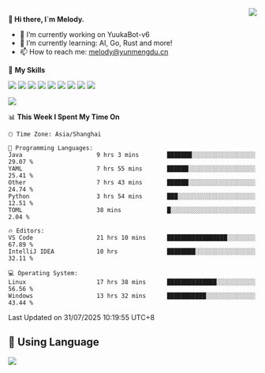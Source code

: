 <a href="#">
  <img align="right" src="https://github-readme-stats.vercel.app/api?username=melodyyuuka&count_private=true&show_icons=true" />
</a>

**👋 Hi there, I`m Melody.**

- 🔭 I’m currently working on YuukaBot-v6
- 🌱 I’m currently learning: AI, Go, Rust and more!
- 📫 How to reach me: melody@yunmengdu.cn

🌟 **My Skills** 

![](https://img.shields.io/badge/-Python-3e74a2?style=flat-square&logo=Python&logoColor=fff)
![](https://img.shields.io/badge/-Java-007396?style=flat-square&logo=OpenJDK&logoColor=fff)
![](https://img.shields.io/badge/-Node.js-339933?style=flat-square&logo=Node.js&logoColor=fff)
![](https://img.shields.io/badge/-Git-f05032?style=flat-square&logo=git&logoColor=fff)
![](https://img.shields.io/badge/-PostgreSQL-4169e1?style=flat-square&logo=PostgreSQL&logoColor=fff)
![](https://img.shields.io/badge/-Rust-000000?style=flat-square&logo=rust&logoColor=fff)
![](https://img.shields.io/badge/-VSCode-007acc?style=flat-square&logo=Visual-Studio-Code&logoColor=fff)
![](https://img.shields.io/badge/-FastAPI-009688?style=flat-square&logo=FastAPI&logoColor=fff)
![](https://img.shields.io/badge/-Linux-000000?style=flat-square&logo=Linux&logoColor=fff)


![](https://wakatime.com/badge/user/fa6dc0e2-47c5-4d2d-ae45-69fec6f2122c.svg)

<!--START_SECTION:waka-->
📊 **This Week I Spent My Time On** 

```text
🕑︎ Time Zone: Asia/Shanghai

💬 Programming Languages: 
Java                     9 hrs 3 mins        ███████░░░░░░░░░░░░░░░░░░   29.07 % 
YAML                     7 hrs 55 mins       ██████░░░░░░░░░░░░░░░░░░░   25.41 % 
Other                    7 hrs 43 mins       ██████░░░░░░░░░░░░░░░░░░░   24.74 % 
Python                   3 hrs 54 mins       ███░░░░░░░░░░░░░░░░░░░░░░   12.51 % 
TOML                     38 mins             █░░░░░░░░░░░░░░░░░░░░░░░░    2.04 % 

🔥 Editors: 
VS Code                  21 hrs 10 mins      █████████████████░░░░░░░░   67.89 % 
IntelliJ IDEA            10 hrs              ████████░░░░░░░░░░░░░░░░░   32.11 % 

💻 Operating System: 
Linux                    17 hrs 38 mins      ██████████████░░░░░░░░░░░   56.56 % 
Windows                  13 hrs 32 mins      ███████████░░░░░░░░░░░░░░   43.44 % 
```


 Last Updated on 31/07/2025 10:19:55 UTC+8
<!--END_SECTION:waka-->

## 🥰 **Using Language**

![](https://github-readme-stats.vercel.app/api/wakatime?username=MelodyYuyuko&layout=compact&hide_border=true)
